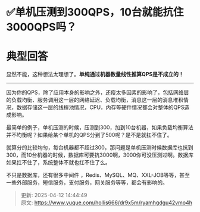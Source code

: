 # ✅单机压测到300QPS，10台就能抗住3000QPS吗？

# 典型回答


显然不能，这种想法太理想了。**单纯通过机器数量线性推算QPS是不成立的！**

****

因为你的QPS，除了应用本身的影响之外，还瘦太多因素的影响了，包括网络层的负载均衡、服务调用这一层的网络延迟、负载均衡，消息这一层的消息堆积情况，数据存储这一层的线程池情况，CPU，内存等硬件情况都会对整体的QPS造成影响。



最简单的例子，单机压测的时候，压测到300，加到10台机器，如果负载均衡算法并不均衡呢？如果给某个单机的QPS分到了500呢？是不是就扛不住了。



就算分的比较均匀，每台机器都不超过300，那问题是单机压测时候数据库也抗到300，而10台机器的时候，数据库可要抗3000啊，3000你可没压测过啊。数据库如果扛不住了，系统整体不就也扛不住了么。



不只是数据库，还有很多中间件 ，Redis、MySQL、MQ、XXL-JOB等等，甚至一些外部服务，短信服务，支付服务，网关服务等等，都会有影响的。







> 更新: 2025-04-12 14:44:49  
> 原文: <https://www.yuque.com/hollis666/dr9x5m/ryamhgdgu42vmo4h>
